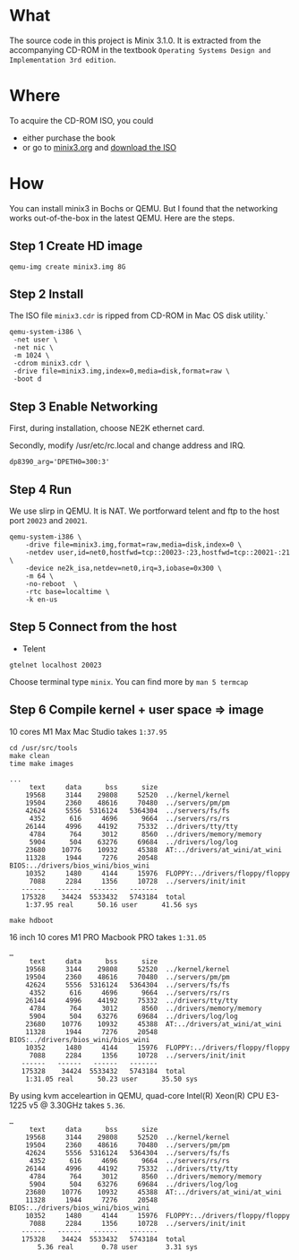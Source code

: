 # What

The source code in this project is Minix 3.1.0. It is extracted from the accompanying CD-ROM in the textbook `Operating Systems Design and Implementation 3rd edition`.

# Where

To acquire the CD-ROM ISO, you could

- either purchase the book
- or go to [minix3.org](http://minix3.org) and [download the ISO](http://download.minix3.org/iso/minix-3.1.0-book.iso.bz2)
 
# How

You can install minix3 in Bochs or QEMU. But I found that the networking works out-of-the-box in the latest QEMU. Here are the steps.

## Step 1 Create HD image

```
qemu-img create minix3.img 8G
```

## Step 2 Install

The ISO file `minix3.cdr` is ripped from CD-ROM in Mac OS disk utility.`

```
qemu-system-i386 \
 -net user \
 -net nic \ 
 -m 1024 \
 -cdrom minix3.cdr \
 -drive file=minix3.img,index=0,media=disk,format=raw \
 -boot d
```

## Step 3 Enable Networking

First, during installation, choose NE2K ethernet card.


Secondly, modify /usr/etc/rc.local and change address and IRQ.

```
dp8390_arg='DPETH0=300:3'
```

## Step 4 Run

We use slirp in QEMU. It is NAT. We portforward telent and ftp to the host port `20023` and `20021`. 

```
qemu-system-i386 \
    -drive file=minix3.img,format=raw,media=disk,index=0 \
    -netdev user,id=net0,hostfwd=tcp::20023-:23,hostfwd=tcp::20021-:21 \
    -device ne2k_isa,netdev=net0,irq=3,iobase=0x300 \
    -m 64 \
    -no-reboot  \
    -rtc base=localtime \
    -k en-us
```

## Step 5 Connect from the host


- Telent

```
gtelnet localhost 20023
```

Choose terminal type `minix`. You can find more by `man 5 termcap`


## Step 6 Compile kernel + user space => image

10 cores M1 Max Mac Studio takes `1:37.95`

```
cd /usr/src/tools
make clean
time make images

...
     text     data      bss      size
    19568     3144    29808     52520  ../kernel/kernel
    19504     2360    48616     70480  ../servers/pm/pm
    42624     5556  5316124   5364304  ../servers/fs/fs
     4352      616     4696      9664  ../servers/rs/rs
    26144     4996    44192     75332  ../drivers/tty/tty
     4784      764     3012      8560  ../drivers/memory/memory
     5904      504    63276     69684  ../drivers/log/log
    23680    10776    10932     45388  AT:../drivers/at_wini/at_wini
    11328     1944     7276     20548  BIOS:../drivers/bios_wini/bios_wini
    10352     1480     4144     15976  FLOPPY:../drivers/floppy/floppy
     7088     2284     1356     10728  ../servers/init/init
   ------   ------   ------   -------
   175328    34424  5533432   5743184  total
    1:37.95 real      50.16 user      41.56 sys

make hdboot
```
16 inch 10 cores M1 PRO Macbook PRO takes `1:31.05`

```
…
     text     data      bss      size
    19568     3144    29808     52520  ../kernel/kernel
    19504     2360    48616     70480  ../servers/pm/pm
    42624     5556  5316124   5364304  ../servers/fs/fs
     4352      616     4696      9664  ../servers/rs/rs
    26144     4996    44192     75332  ../drivers/tty/tty
     4784      764     3012      8560  ../drivers/memory/memory
     5904      504    63276     69684  ../drivers/log/log
    23680    10776    10932     45388  AT:../drivers/at_wini/at_wini
    11328     1944     7276     20548  BIOS:../drivers/bios_wini/bios_wini
    10352     1480     4144     15976  FLOPPY:../drivers/floppy/floppy
     7088     2284     1356     10728  ../servers/init/init
   ------   ------   ------   -------
   175328    34424  5533432   5743184  total
    1:31.05 real      50.23 user      35.50 sys
```

By using kvm acceleartion in QEMU, quad-core Intel(R) Xeon(R) CPU E3-1225 v5 @ 3.30GHz takes `5.36`.

```
…
     text     data      bss      size
    19568     3144    29808     52520  ../kernel/kernel
    19504     2360    48616     70480  ../servers/pm/pm
    42624     5556  5316124   5364304  ../servers/fs/fs
     4352      616     4696      9664  ../servers/rs/rs
    26144     4996    44192     75332  ../drivers/tty/tty
     4784      764     3012      8560  ../drivers/memory/memory
     5904      504    63276     69684  ../drivers/log/log
    23680    10776    10932     45388  AT:../drivers/at_wini/at_wini
    11328     1944     7276     20548  BIOS:../drivers/bios_wini/bios_wini
    10352     1480     4144     15976  FLOPPY:../drivers/floppy/floppy
     7088     2284     1356     10728  ../servers/init/init
   ------   ------   ------   -------
   175328    34424  5533432   5743184  total
       5.36 real       0.78 user       3.31 sys
```






